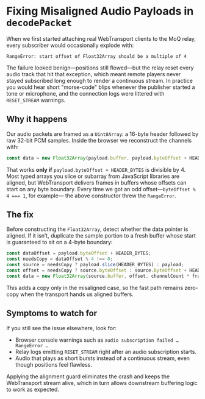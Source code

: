 # Fixing Misaligned Audio Payloads in `decodePacket`

When we first started attaching real WebTransport clients to the MoQ relay, every
subscriber would occasionally explode with:

```
RangeError: start offset of Float32Array should be a multiple of 4
```

The failure looked benign—positions still flowed—but the relay reset every audio
track that hit that exception, which meant remote players never stayed
subscribed long enough to render a continuous stream. In practice you would hear
short "morse-code" blips whenever the publisher started a tone or microphone,
and the connection logs were littered with `RESET_STREAM` warnings.

## Why it happens

Our audio packets are framed as a `Uint8Array`: a 16-byte header followed by raw
32-bit PCM samples. Inside the browser we reconstruct the channels with:

```ts
const data = new Float32Array(payload.buffer, payload.byteOffset + HEADER_BYTES, …);
```

That works **only if** `payload.byteOffset + HEADER_BYTES` is divisible by 4.
Most typed arrays you slice or subarray from JavaScript libraries are aligned,
but WebTransport delivers frames in buffers whose offsets can start on any byte
boundary. Every time we got an odd offset—`byteOffset % 4 === 1`, for example—
the above constructor threw the `RangeError`.

## The fix

Before constructing the `Float32Array`, detect whether the data pointer is
aligned. If it isn’t, duplicate the sample portion to a fresh buffer whose start
is guaranteed to sit on a 4-byte boundary:

```ts
const dataOffset = payload.byteOffset + HEADER_BYTES;
const needsCopy = dataOffset % 4 !== 0;
const source = needsCopy ? payload.slice(HEADER_BYTES) : payload;
const offset = needsCopy ? source.byteOffset : source.byteOffset + HEADER_BYTES;
const data = new Float32Array(source.buffer, offset, channelCount * frameCount);
```

This adds a copy only in the misaligned case, so the fast path remains zero-copy
when the transport hands us aligned buffers.

## Symptoms to watch for

If you still see the issue elsewhere, look for:

- Browser console warnings such as `audio subscription failed … RangeError …`
- Relay logs emitting `RESET_STREAM` right after an audio subscription starts.
- Audio that plays as short bursts instead of a continuous stream, even though
  positions feel flawless.

Applying the alignment guard eliminates the crash and keeps the WebTransport
stream alive, which in turn allows downstream buffering logic to work as
expected.
